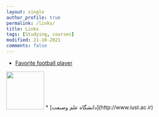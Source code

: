 ```yaml
---
layout: single
author_profile: true
permalink: /links/
title: Links
tags: [Studying, courses]
modified: 21-10-2021
comments: false
---
```



* [Favorite football player](https://www.cristianoronaldo.com/#cr7)  
<img src="https://s4.uupload.ir/files/13029_wkbq.jpg" style="height: 100px; width:100px;"/>
* [دانشگاه علم وصنعت](http://www.iust.ac.ir)

